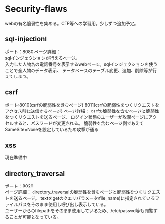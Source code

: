 # Security-flaws
webの有名脆弱性を集める。CTF等への学習用。少しずつ追加予定。

## sql-injectionl
ポート：8080
ページ詳細：   
sqlインジェクションが行えるページ。   
入力した人物名の電話番号を表示するwebページ。sqlインジェクションを使うことで全人物のデータ表示、
データベースのテーブル変更、追加、削除等が行えてしまう。

## csrf
ポート:8010(csrfの脆弱性を含むページ) 
      8011(csrfの脆弱性をつくリクエストをアクセス時に送信するページ) 
ページ詳細： 
csrfの脆弱性を含むページと脆弱性をつくリクエストを送るページ。 
ログイン状態のユーザーが攻撃ページにアクセルすると、パスワードが変更される。 
脆弱性を含むページ側であえて SameSite=Noneを設定しているため攻撃が通る 

## xss
現在準備中  

## directory_traversal
ポート：8020  
ページ詳細： 
directory_traversalの脆弱性を含むページと脆弱性をつくリクエストを送るページ。 
textをgetのクエリパラメータ(file_name)に指定されているファイルパスをそのまま使用し呼び出し表示している。  
ユーザーからのfilepathをそのまま使用しているため、/etc/passwd等も閲覧することが可能となっている。  


